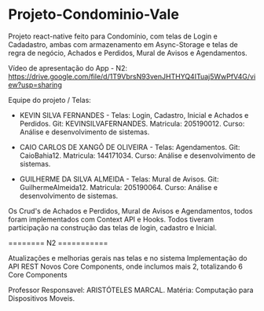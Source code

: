 # Projeto-Condominio-Vale

Projeto react-native feito para Condomínio, com telas de Login e Cadadastro, ambas com armazenamento em Async-Storage e 
telas de regra de negócio, Achados e Perdidos, Mural de Avisos e Agendamentos. 

Vídeo de apresentação do App - N2: https://drive.google.com/file/d/1T9VbrsN93venJHTHYQ4ITuaj5WwPfV4G/view?usp=sharing

Equipe do projeto / Telas:
- KEVIN SILVA FERNANDES - Telas: Login, Cadastro, Inicial e Achados e Perdidos. 
Git: KEVINSILVAFERNANDES. Matricula: 205190012. Curso: Análise e desenvolvimento de sistemas.

- CAIO CARLOS DE XANGÔ DE OLIVEIRA - Telas: Agendamentos. 
Git: CaioBahia12. Matricula: 144171034. Curso: Análise e desenvolvimento de sistemas.

- GUILHERME DA SILVA ALMEIDA - Telas: Mural de Avisos. 
Git: GuilhermeAlmeida12. Matricula: 205190064. Curso: Análise e desenvolvimento de sistemas.


Os Crud's de Achados e Perdidos, Mural de Avisos e Agendamentos, todos foram implementados com Context API e Hooks.
Todos tiveram participação na construção das telas de login, cadastro e Inicial.

======== N2 ===========

Atualizações e melhorias gerais nas telas e no sistema
Implementação do API REST
Novos Core Components, onde inclumos mais 2, totalizando 6 Core Components


Professor Responsavel: ARISTÓTELES MARCAL.
Matéria: Computação para Dispositivos Moveis.
